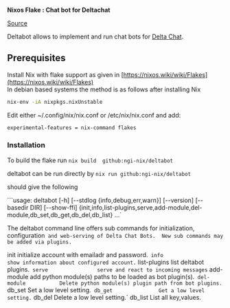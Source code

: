 **Nixos Flake :  Chat bot for Deltachat**

[Source](https://github.com/deltachat-bot/deltabot)

Deltabot allows to implement and run chat bots for [Delta Chat](https://delta.chat/en/).
    
## Prerequisites    
Install Nix with flake support as given in [https://nixos.wiki/wiki/Flakes](https://nixos.wiki/wiki/Flakes)    
In debian based systems the method is as follows after installing Nix    
  ```sh    
  nix-env -iA nixpkgs.nixUnstable    
  ```
Edit either ~/.config/nix/nix.conf or /etc/nix/nix.conf and add:    
  ```sh    
  experimental-features = nix-command flakes                           
  ```


### Installation    
To build the flake run
`nix build  github:ngi-nix/deltabot`

deltabot can be run directly by 
`nix run github:ngi-nix/deltabot`

should give the following 

```usage: deltabot [-h] [--stdlog {info,debug,err,warn}] [--version] [--basedir DIR] [--show-ffi] {init,info,list-plugins,serve,add-module,del-module,db_set,db_get,db_del,db_list} ...`

The deltabot command line offers sub commands for initialization, configuration`
and web-serving of Delta Chat Bots.  New sub commands may be added via plugins.`

init                 initialize account with emailadr and password.`
info                 show information about configured account.`
list-plugins         list deltabot plugins.`
serve                serve and react to incoming messages`
add-module           add python module(s) paths to be loaded as bot plugin(s).`
del-module           Delete python module(s) plugin path from bot plugins.`
db_set               Set a low level setting.`
db_get               Get a low level setting.`
db_del               Delete a low level setting.`
db_list              List all key,values.
```

